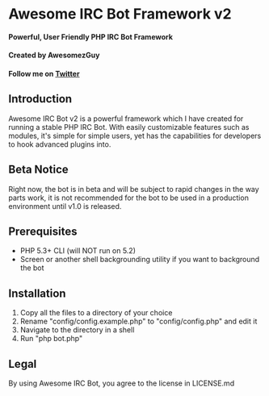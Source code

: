 # Awesome IRC Bot Framework v2
#### Powerful, User Friendly PHP IRC Bot Framework
#### Created by AwesomezGuy
#### Follow me on [Twitter](http://twitter.com/AwesomezGuy)

Introduction
-------------
Awesome IRC Bot v2 is a powerful framework which I have created for running a stable PHP IRC Bot. 
With easily customizable features such as modules, it's simple for simple users, yet has the capabilities for developers to hook advanced plugins into.

Beta Notice
-------------
Right now, the bot is in beta and will be subject to rapid changes in the way parts work, it is not recommended for the bot to be used in a production environment until v1.0 is released.

Prerequisites
-------------
* PHP 5.3+ CLI (will NOT run on 5.2)
* Screen or another shell backgrounding utility if you want to background the bot

Installation
-------------
1. Copy all the files to a directory of your choice
2. Rename "config/config.example.php" to "config/config.php" and edit it
3. Navigate to the directory in a shell
4. Run "php bot.php"

Legal
-------------
By using Awesome IRC Bot, you agree to the license in LICENSE.md
